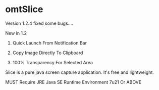 # omtSlice
Version 1.2.4  fixed some bugs....  

New in 1.2  

1. Quick Launch From Notification Bar

2. Copy Image Directly To Clipboard  

3. 100% Transparency For Selected Area   

Slice is a pure java screen capture application. It's free and lightweight.   

MUST Require JRE Java SE Runtime Environment 7u21 Or ABOVE
